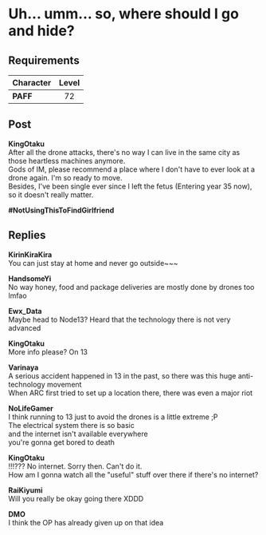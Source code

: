 # Uh... umm... so, where should I go and hide?
## Requirements
|Character|Level|
|---------|:---:|
|**PAFF** | 72  |

## Post
**KingOtaku**<br>
After all the drone attacks, there's no way I can live in the same city as those heartless machines anymore.<br>
Gods of IM, please recommend a place where I don't have to ever look at a drone again. I'm so ready to move.<br>
Besides, I've been single ever since I left the fetus (Entering year 35 now), so it doesn't really matter.

**\#NotUsingThisToFindGirlfriend**
## Replies
**KirinKiraKira**<br>
You can just stay at home and never go outside~~~

**HandsomeYi**<br>
No way honey, food and package deliveries are mostly done by drones too lmfao

**Ewx_Data**<br>
Maybe head to Node13? Heard that the technology there is not very advanced

**KingOtaku**<br>
More info please? On 13

**Varinaya**<br>
A serious accident happened in 13 in the past, so there was this huge anti-technology movement<br>
When ARC first tried to set up a location there, there was even a major riot

**NoLifeGamer**<br>
I think running to 13 just to avoid the drones is a little extreme  ;P<br>
The electrical system there is so basic<br>
and the internet isn't available everywhere<br>
you're gonna get bored to death

**KingOtaku**<br>
!!!??? No internet. Sorry then. Can't do it. <br>
How am I gonna watch all the "useful" stuff over there if there's no internet?

**RaiKiyumi**<br>
Will you really be okay going there XDDD

**DMO**<br>
I think the OP has already given up on that idea

